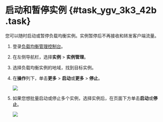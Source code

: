 # 启动和暂停实例 {#task_ygv_3k3_42b .task}

您可以随时启动或暂停负载均衡实例。实例暂停后不再接收和转发客户端流量。

1.  登录[负载均衡管理控制台](https://slb.console.aliyun.com/slb/cn-hangzhou)。
2.  在左侧导航栏，选择**实例** \> **实例管理**。
3.  选择负载均衡实例的地域，找到目标实例。
4.  在**操作**列下，单击**更多** \> **启动**或**更多** \> **停止**。 

    ![](http://static-aliyun-doc.oss-cn-hangzhou.aliyuncs.com/assets/img/16153/15640472017383_zh-CN.png)

5.  如果您想批量启动或停止多个实例，选择实例后，在页面下方单击**启动**或**停止**。 

    ![](http://static-aliyun-doc.oss-cn-hangzhou.aliyuncs.com/assets/img/16153/15640472017384_zh-CN.png)


